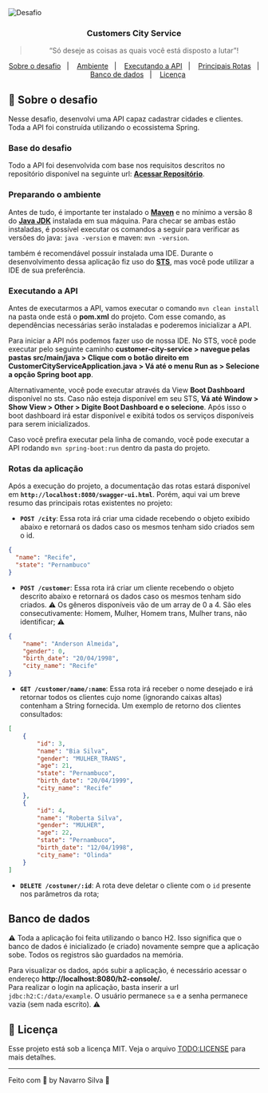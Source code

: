 <img alt="Desafio" src="https://lh3.googleusercontent.com/proxy/LR8DraROLA6-ISQn57H_U6ITY2lYY0ODtTWbbSu2T5kD9vwnAAEBK_wwbDk7Tn_CevmXRGH8mX56Ybgf_enISuzvnFWkrcQUmS9h2GjCfzBUHQbWiw" />

<h3 align="center">
  Customers City Service
</h3>

<blockquote align="center">“Só deseje as coisas as quais você está disposto a lutar”!</blockquote>

<p align="center">
  <a href="#rocket-sobre-o-desafio">Sobre o desafio</a>&nbsp;&nbsp;&nbsp;|&nbsp;&nbsp;&nbsp;
  <a href="#preparando-o-ambiente">Ambiente</a>&nbsp;&nbsp;&nbsp;|&nbsp;&nbsp;&nbsp;
  <a href="#executando-a-api">Executando a API</a>&nbsp;&nbsp;&nbsp;|&nbsp;&nbsp;&nbsp;
  <a href="#rotas-da-aplicação">Principais Rotas</a>&nbsp;&nbsp;&nbsp;|&nbsp;&nbsp;&nbsp;
  <a href="#banco-de-dados">Banco de dados</a>&nbsp;&nbsp;&nbsp;|&nbsp;&nbsp;&nbsp;
  <a href="#memo-licença">Licença</a>
</p>

## :rocket: Sobre o desafio

Nesse desafio, desenvolvi uma API capaz cadastrar cidades e clientes. Toda a API foi construída utilizando o ecossistema Spring. 

### Base do desafio

Todo a API foi desenvolvida com base nos requisitos descritos no repositório disponível na seguinte url: **[Acessar Repositório](https://github.com/gustavodallanora/spring-boot-interview)**.

### Preparando o ambiente

Antes de tudo, é importante ter instalado o **[Maven](http://maven.apache.org/download.cgi)** e no mínimo a versão 8 do **[Java JDK](https://openjdk.java.net/install/)** instalada em sua máquina. Para checar se ambas estão instaladas, é possível executar os comandos a seguir para verificar as versões do java: `java -version` e maven: `mvn -version`.

também é recomendável possuir instalada uma IDE. Durante o desenvolvimento dessa aplicação fiz uso do **[STS](https://spring.io/tools)**, mas você pode utilizar a IDE de sua preferência.

### Executando a API

Antes de executarmos a API, vamos executar o comando `mvn clean install` na pasta onde está o **pom.xml** do projeto. Com esse comando, as dependências necessárias serão instaladas e poderemos inicializar a API.

Para iniciar a API nós podemos fazer uso de nossa IDE. 
No STS, você pode executar pelo seguinte caminho **customer-city-service > navegue pelas pastas src/main/java > Clique com o botão direito em CustomerCityServiceApplication.java > Vá até o menu Run as > Selecione a opção Spring boot app**. 

Alternativamente, você pode executar através da View **Boot Dashboard** disponível no sts. Caso não esteja disponível em seu STS, **Vá até Window > Show View > Other > Digite Boot Dashboard e o selecione**. Após isso o boot dashboard irá estar disponível e exibitá todos os serviços disponíveis para serem inicializados. 

Caso você prefira executar pela linha de comando, você pode executar a API rodando `mvn spring-boot:run` dentro da pasta do projeto.

### Rotas da aplicação

Após a execução do projeto, a documentação das rotas estará disponível em **`http://localhost:8080/swagger-ui.html`**. Porém, aqui vai um breve resumo das principais rotas existentes no projeto:

- **`POST /city`**: Essa rota irá criar uma cidade recebendo o objeto exibido abaixo e retornará os dados caso os mesmos tenham sido criados sem o id.

```json
{
  "name": "Recife",
  "state": "Pernambuco"
}
```

- **`POST /customer`**: Essa rota irá criar um cliente recebendo o objeto descrito abaixo e retornará os dados caso os mesmos tenham sido criados. ⚠️ Os gêneros disponíveis vão de um array de 0 a 4. São eles consecutivamente: Homem, Mulher, Homem trans, Mulher trans, não identificar; ⚠️

```json
{
    "name": "Anderson Almeida",
    "gender": 0,
    "birth_date": "20/04/1998",
    "city_name": "Recife"
}
```

- **`GET /customer/name/:name`**: Essa rota irá receber o nome desejado e irá retornar todos os clientes cujo nome (ignorando caixas altas) contenham a String fornecida. Um exemplo de retorno dos clientes consultados:

```json
[
    {
        "id": 3,
        "name": "Bia Silva",
        "gender": "MULHER_TRANS",
        "age": 21,
        "state": "Pernambuco",
        "birth_date": "20/04/1999",
        "city_name": "Recife"
    },
    {
        "id": 4,
        "name": "Roberta Silva",
        "gender": "MULHER",
        "age": 22,
        "state": "Pernambuco",
        "birth_date": "12/04/1998",
        "city_name": "Olinda"
    }
]
```
- **`DELETE /costuner/:id`**: A rota deve deletar o cliente com o `id` presente nos parâmetros da rota;

## Banco de dados


⚠️ Toda a aplicação foi feita utilizando o banco H2. Isso significa que o banco de dados é inicializado (e criado) novamente sempre que a aplicação sobe. Todos os registros são guardados na memória.

Para visualizar os dados, após subir a aplicação, é necessário acessar o endereço **http://localhost:8080/h2-console/.**  
Para realizar o login na aplicação, basta inserir a url `jdbc:h2:C:/data/example`. O usuário permanece `sa` e a senha permanece vazia (sem nada escrito). ⚠️

## :memo: Licença

Esse projeto está sob a licença MIT. Veja o arquivo [TODO:LICENSE](LICENSE) para mais detalhes.

---

Feito com 💜 by Navarro Silva :wave:
